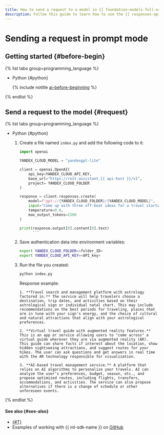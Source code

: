 ```yaml
---
title: How to send a request to a model in {{ foundation-models-full-name }}
description: Follow this guide to learn how to use the {{ responses-api }} in {{ foundation-models-full-name }} to send a request to {{ gpt-lite }}.
---
```


# Sending a request in prompt mode

## Getting started {#before-begin}

{% list tabs group=programming_language %}

- Python {#python}

  {% include notitle [ai-before-beginning](../../../_includes/ai-studio/yandexgpt/ai-before-beginning.md) %}

{% endlist %}


## Send a request to the model {#request}

{% list tabs group=programming_language %}

- Python {#python}

  1. Create a file named `index.py` and add the following code to it:

      ```python
      import openai

      YANDEX_CLOUD_MODEL = "yandexgpt-lite"

      client = openai.OpenAI(
          api_key=YANDEX_CLOUD_API_KEY,
          base_url="https://rest-assistant.{{ api-host }}/v1",
          project= YANDEX_CLOUD_FOLDER
      )

      response = client.responses.create(
          model=f"gpt://{YANDEX_CLOUD_FOLDER}/{YANDEX_CLOUD_MODEL}",
          input="Come up with three off-beat ideas for a travel startup.",
          temperature=0.8,
          max_output_tokens=1500
      )

      print(response.output[0].content[0].text)
            ```
      ```

  1. Save authentication data into environment variables:

      ```bash
      export YANDEX_CLOUD_FOLDER=<folder_ID>
      export YANDEX_CLOUD_API_KEY=<API_key>
      ```

  1. Run the file you created:

      ```bash
      python index.py
      ```

      Response example:

      ```text
      1. **Travel search and management platform with astrology factored in.** The service will help travelers choose a destination, trip dates, and activities based on their astrological sign or individual natal chart. This may include recommendations on the best periods for traveling, places that are in tune with your sign's energy, and the choice of cultural and natural attractions that align with your astrological preferences.

      2. **Virtual travel guide with augmented reality features.** This is an app or service allowing users to "come across" a virtual guide wherever they are via augmented reality (AR). This guide can share facts if interest about the location, show hidden sightseeing attractions, and suggest routes for your hikes. The user can ask questions and get answers in real time with the AR technology responsible for visualization.

      3. **AI-based travel management service.** A platform that relies on AI algorithms to personalize your travels. AI can analyze the user’s preferences, budget, season, etc., and propose optimized routes, including flights, transfers, accommodations, and activities. The service can also propose alternatives if there is a change of schedule or other unforeseen events.
      ```

{% endlist %}


#### See also {#see-also}

* [{#T}](../../concepts/generation/index.md)
* Examples of working with {{ ml-sdk-name }} on [GitHub](https://github.com/yandex-cloud/yandex-cloud-ml-sdk/tree/master/examples/sync/completions)
